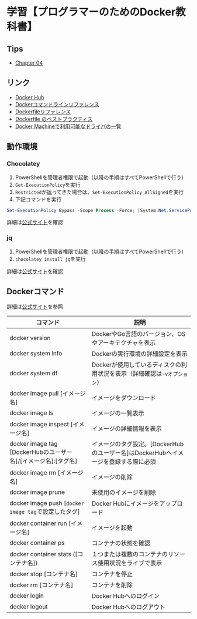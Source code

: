 # 学習【プログラマーのためのDocker教科書】

## Tips

- [Chapter 04](chapter_04_docker_command/tips.md)

## リンク

- [Docker Hub](https://hub.docker.com/)
- [Dockerコマンドラインリファレンス](https://matsuand.github.io/docs.docker.jp.onthefly/engine/reference/commandline/cli/)
- [Dockerfileリファレンス](https://matsuand.github.io/docs.docker.jp.onthefly/engine/reference/builder/)
- [Dockerfile のベストプラクティス](https://docs.docker.jp/engine/articles/dockerfile_best-practice.html)
- [Docker Machineで利用可能なドライバの一覧](https://matsuand.github.io/docs.docker.jp.onthefly/machine/drivers/)

## 動作環境

### Chocolatey

1. PowerShellを管理者権限で起動（以降の手順はすべてPowerShellで行う）
2. `Get-ExecutionPolicy`を実行
3. `Restricted`が返ってきた場合は、`Set-ExecutionPolicy AllSigned`を実行
4. 下記コマンドを実行

```powershell
Set-ExecutionPolicy Bypass -Scope Process -Force; [System.Net.ServicePointManager]::SecurityProtocol = [System.Net.ServicePointManager]::SecurityProtocol -bor 3072; iex ((New-Object System.Net.WebClient).DownloadString('https://community.chocolatey.org/install.ps1'))
```

詳細は[公式サイト](https://chocolatey.org/install)を確認

### jq

1. PowerShellを管理者権限で起動（以降の手順はすべてPowerShellで行う）
2. `chocolatey install jq`を実行

詳細は[公式サイト](https://stedolan.github.io/jq/download/)を確認

## Dockerコマンド

詳細は[公式サイト](https://matsuand.github.io/docs.docker.jp.onthefly/engine/reference/commandline/cli/)を参照

|コマンド|説明|
|---|---|
|docker version|DockerやGo言語のバージョン、OSやアーキテクチャを表示|
|docker system info|Dockerの実行環境の詳細設定を表示|
|docker system df|Dockerが使用しているディスクの利用状況を表示（詳細確認は`-vオプション`）|
|docker image pull [イメージ名]|イメージをダウンロード|
|docker image ls|イメージの一覧表示|
|docker image inspect [イメージ名]|イメージの詳細情報を表示|
|docker image tag [DockerHubのユーザー名]/[イメージ名]:[タグ名]|イメージのタグ設定。[DockerHubのユーザー名]はDockerHubへイメージを登録する際に必須|
|docker image rm [イメージ名]|イメージの削除|
|docker image prune|未使用のイメージを削除|
|docker image push [`docker image tag`で設定したタグ]|Docker Hubにイメージをアップロード|
|docker container run [イメージ名]|イメージを起動|
|docker container ps|コンテナの状態を確認|
|docker container stats ([コンテナ名])|１つまたは複数のコンテナのリソース使用状況をライブで表示|
|docker stop [コンテナ名]|コンテナを停止|
|docker rm [コンテナ名]|コンテナを削除|
|docker login|Docker Hubへのログイン|
|docker logout|Docker Hubへのログアウト|
